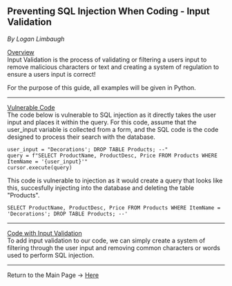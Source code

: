 ## Preventing SQL Injection When Coding - Input Validation
*By Logan Limbaugh*

<ins>Overview</ins><br>
Input Validation is the process of validating or filtering a users input to remove malicious characters or text and creating a system of regulation to ensure a users input is correct!

For the purpose of this guide, all examples will be given in Python.

--- 

<ins>Vulnerable Code</ins><br>
The code below is vulnerable to SQL injection as it directly takes the user input and places it within the query. For this code, assume that the user_input variable is collected from a form, and the SQL code is the code designed to process their search with the database.<br>


    user_input = "Decorations'; DROP TABLE Products; --"
	query = f"SELECT ProductName, ProductDesc, Price FROM Products WHERE ItemName = '{user_input}'"
	cursor.execute(query)

This code is vulnerable to injection as it would create a query that looks like this, succesfully injecting into the database and deleting the table "Products".<br>

    SELECT ProductName, ProductDesc, Price FROM Products WHERE ItemName = 'Decorations'; DROP TABLE Products; --'
    
---

<ins>Code with Input Validation</ins><br>
To add input validation to our code, we can simply create a system of filtering through the user input and removing common characters or words used to perform SQL injection. 


---

Return to the Main Page -> [Here](https://github.com/Loganhl/SQL-Injection-Prevention/blob/main/README.md)
